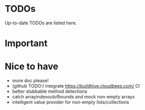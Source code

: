 TODOs
======

Up-to-date TODOs are listed here.

# Important

# Nice to have
* more doc please!
* (github TODO:) integrate https://buildhive.cloudbees.com/ CI 
* better stubbable method detections
* catch arrayindexoutofbounds and mock non-empty arrays
* intelligent value provider for non-empty lists/collections
